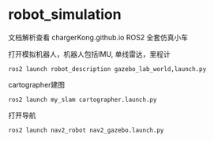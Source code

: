 # robot_simulation
文档解析查看
chargerKong.github.io
ROS2 全套仿真小车

打开模拟机器人，机器人包括IMU, 单线雷达，里程计
```
ros2 launch robot_description gazebo_lab_world,launch.py
```

cartographer建图
```
ros2 launch my_slam cartographer.launch.py
```

打开导航
```
ros2 launch nav2_robot nav2_gazebo.launch.py
```